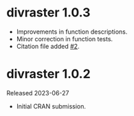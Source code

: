 # divraster 1.0.3

* Improvements in function descriptions.
* Minor correction in function tests.
* Citation file added [#2](https://github.com/flaviomoc/divraster/issues/2).

# divraster 1.0.2

Released 2023-06-27

* Initial CRAN submission.
